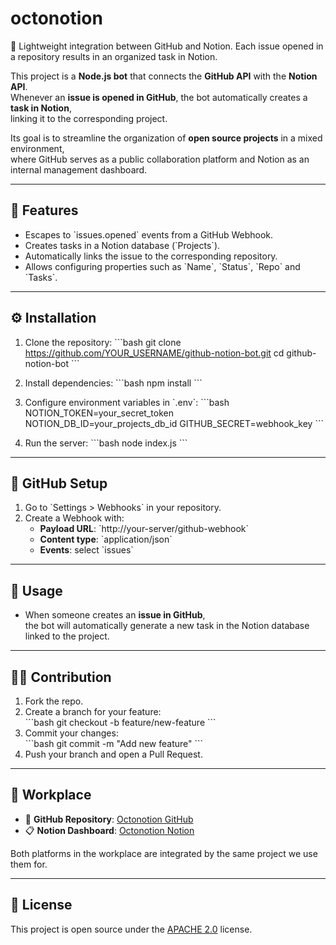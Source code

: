 # octonotion
🐙 Lightweight integration between GitHub and Notion. Each issue opened in a repository results in an organized task in Notion.

This project is a **Node.js bot** that connects the **GitHub API** with the **Notion API**.  
Whenever an **issue is opened in GitHub**, the bot automatically creates a **task in Notion**,  
linking it to the corresponding project.  

Its goal is to streamline the organization of **open source projects** in a mixed environment,  
where GitHub serves as a public collaboration platform and Notion as an internal management dashboard.  

---

## 🚀 Features

- Escapes to \`issues.opened\` events from a GitHub Webhook.  
- Creates tasks in a Notion database (\`Projects\`).  
- Automatically links the issue to the corresponding repository.  
- Allows configuring properties such as \`Name\`, \`Status\`, \`Repo\` and \`Tasks\`.  

---

## ⚙️ Installation

1. Clone the repository:
   \`\`\`bash
   git clone https://github.com/YOUR_USERNAME/github-notion-bot.git
   cd github-notion-bot
   \`\`\`

2. Install dependencies:
   \`\`\`bash
   npm install
   \`\`\`

3. Configure environment variables in \`.env\`:
   \`\`\`bash
   NOTION_TOKEN=your_secret_token
   NOTION_DB_ID=your_projects_db_id
   GITHUB_SECRET=webhook_key
   \`\`\`

4. Run the server:
   \`\`\`bash
   node index.js
   \`\`\`

---

## 🔗 GitHub Setup

1. Go to \`Settings > Webhooks\` in your repository.  
2. Create a Webhook with:
   - **Payload URL**: \`http://your-server/github-webhook\`
   - **Content type**: \`application/json\`
   - **Events**: select \`issues\`  

---

## 📝 Usage

- When someone creates an **issue in GitHub**,  
  the bot will automatically generate a new task in the Notion database linked to the project.  

---

## 👩‍💻 Contribution

1. Fork the repo.  
2. Create a branch for your feature:  
   \`\`\`bash
   git checkout -b feature/new-feature
   \`\`\`
3. Commit your changes:  
   \`\`\`bash
   git commit -m "Add new feature"
   \`\`\`
4. Push your branch and open a Pull Request.  

---

## 🚀 Workplace

- 📂 **GitHub Repository**: [Octonotion GitHub](https://github.com/nady4/octonotion)  
- 📋 **Notion Dashboard**: [Octonotion Notion](https://www.notion.so/)  

Both platforms in the workplace are integrated by the same project we use them for.

---

## 📄 License

This project is open source under the [APACHE 2.0](LICENSE) license.
